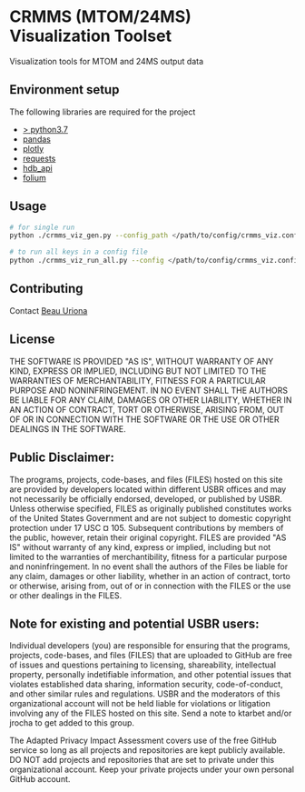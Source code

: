 # CRMMS (MTOM/24MS) Visualization Toolset

Visualization tools for MTOM and 24MS output data

## Environment setup

The following libraries are required for the project

- [> python3.7](https://www.python.org/downloads/)
- [pandas](https://pandas.pydata.org/)
- [plotly](https://plot.ly/)
- [requests](https://2.python-requests.org/en/master/)
- [hdb_api](https://github.com/beautah/hdb_api)
- [folium](https://github.com/python-visualization/folium)

## Usage

```bash
# for single run
python ./crmms_viz_gen.py --config_path </path/to/config/crmms_viz.config> --output </path/to/static/file/server> --config <config_key>

# to run all keys in a config file
python ./crmms_viz_run_all.py --config </path/to/config/crmms_viz.config> --output </path/to/static/file/server>
```

## Contributing
Contact [Beau Uriona](mailto:beau.uriona@gmail.com)

## License
THE SOFTWARE IS PROVIDED "AS IS", WITHOUT WARRANTY OF ANY KIND, EXPRESS OR IMPLIED, INCLUDING BUT NOT LIMITED TO THE WARRANTIES OF MERCHANTABILITY, FITNESS FOR A PARTICULAR PURPOSE AND NONINFRINGEMENT. IN NO EVENT SHALL THE AUTHORS BE LIABLE FOR ANY CLAIM, DAMAGES OR OTHER LIABILITY, WHETHER IN AN ACTION OF CONTRACT, TORT OR OTHERWISE, ARISING FROM, OUT OF OR IN CONNECTION WITH THE SOFTWARE OR THE USE OR OTHER DEALINGS IN THE SOFTWARE.

## Public Disclaimer:
The programs, projects, code-bases, and files (FILES) hosted on this site are provided by developers located within different USBR offices and may not necessarily be officially endorsed, developed, or published by USBR. Unless otherwise specified, FILES as originally published constitutes works of the United States Government and are not subject to domestic copyright protection under 17 USC ¤ 105. Subsequent contributions by members of the public, however, retain their original copyright. FILES are provided "AS IS" without warranty of any kind, express or implied, including but not limited to the warranties of merchantibility, fitness for a particular purpose and noninfringement. In no event shall the authors of the Files be liable for any claim, damages or other liability, whether in an action of contract, torto or otherwise, arising from, out of or in connection with the FILES or the use or other dealings in the FILES.

## Note for existing and potential USBR users:
Individual developers (you) are responsible for ensuring that the programs, projects, code-bases, and files (FILES) that are uploaded to GitHub are free of issues and questions pertaining to licensing, shareability, intellectual property, personally indetifiable information, and other potential issues that violates established data sharing, information security, code-of-conduct, and other similar rules and regulations. USBR and the moderators of this organizational account will not be held liable for violations or litigation involving any of the FILES hosted on this site. Send a note to ktarbet and/or jrocha to get added to this group.

The Adapted Privacy Impact Assessment covers use of the free GitHub service so long as all projects and repositories are kept publicly available. DO NOT add projects and repositories that are set to private under this organizational account. Keep your private projects under your own personal GitHub account.